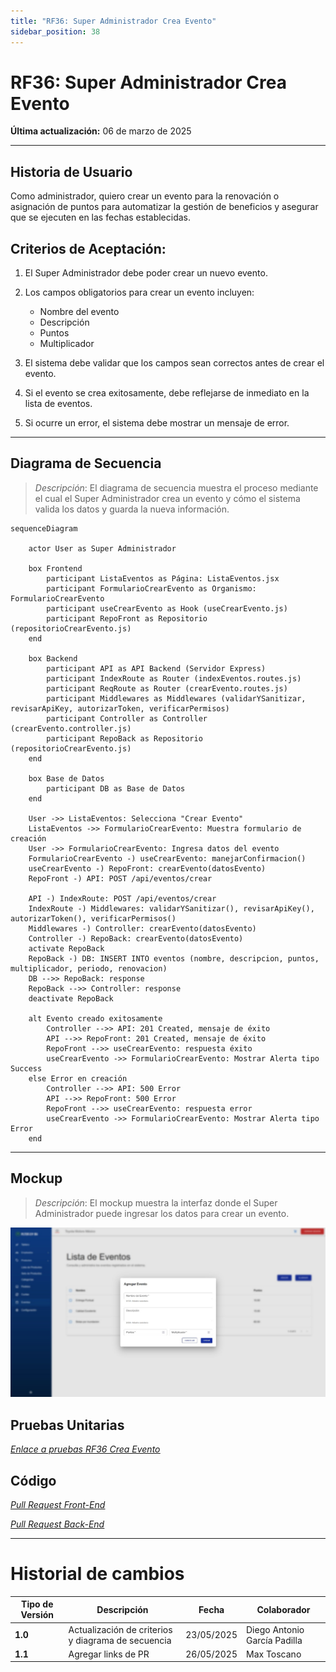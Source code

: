 ```yaml
---
title: "RF36: Super Administrador Crea Evento"
sidebar_position: 38
---
```


# RF36: Super Administrador Crea Evento

**Última actualización:** 06 de marzo de 2025

---

## Historia de Usuario

Como administrador, quiero crear un evento para la renovación o asignación de puntos para automatizar la gestión de beneficios y asegurar que se ejecuten en las fechas establecidas.

## **Criterios de Aceptación:**

1. El Super Administrador debe poder crear un nuevo evento.
2. Los campos obligatorios para crear un evento incluyen:

   - Nombre del evento
   - Descripción
   - Puntos
   - Multiplicador

3. El sistema debe validar que los campos sean correctos antes de crear el evento.
4. Si el evento se crea exitosamente, debe reflejarse de inmediato en la lista de eventos.
5. Si ocurre un error, el sistema debe mostrar un mensaje de error.

---

## **Diagrama de Secuencia**

> _Descripción_: El diagrama de secuencia muestra el proceso mediante el cual el Super Administrador crea un evento y cómo el sistema valida los datos y guarda la nueva información.

```mermaid
sequenceDiagram

    actor User as Super Administrador

    box Frontend
        participant ListaEventos as Página: ListaEventos.jsx
        participant FormularioCrearEvento as Organismo: FormularioCrearEvento
        participant useCrearEvento as Hook (useCrearEvento.js)
        participant RepoFront as Repositorio (repositorioCrearEvento.js)
    end

    box Backend
        participant API as API Backend (Servidor Express)
        participant IndexRoute as Router (indexEventos.routes.js)
        participant ReqRoute as Router (crearEvento.routes.js)
        participant Middlewares as Middlewares (validarYSanitizar, revisarApiKey, autorizarToken, verificarPermisos)
        participant Controller as Controller (crearEvento.controller.js)
        participant RepoBack as Repositorio (repositorioCrearEvento.js)
    end

    box Base de Datos
        participant DB as Base de Datos
    end

    User ->> ListaEventos: Selecciona "Crear Evento"
    ListaEventos ->> FormularioCrearEvento: Muestra formulario de creación
    User ->> FormularioCrearEvento: Ingresa datos del evento
    FormularioCrearEvento -) useCrearEvento: manejarConfirmacion()
    useCrearEvento -) RepoFront: crearEvento(datosEvento)
    RepoFront -) API: POST /api/eventos/crear

    API -) IndexRoute: POST /api/eventos/crear
    IndexRoute -) Middlewares: validarYSanitizar(), revisarApiKey(), autorizarToken(), verificarPermisos()
    Middlewares -) Controller: crearEvento(datosEvento)
    Controller -) RepoBack: crearEvento(datosEvento)
    activate RepoBack
    RepoBack -) DB: INSERT INTO eventos (nombre, descripcion, puntos, multiplicador, periodo, renovacion)
    DB -->> RepoBack: response
    RepoBack -->> Controller: response
    deactivate RepoBack

    alt Evento creado exitosamente
        Controller -->> API: 201 Created, mensaje de éxito
        API -->> RepoFront: 201 Created, mensaje de éxito
        RepoFront -->> useCrearEvento: respuesta éxito
        useCrearEvento ->> FormularioCrearEvento: Mostrar Alerta tipo Success
    else Error en creación
        Controller -->> API: 500 Error
        API -->> RepoFront: 500 Error
        RepoFront -->> useCrearEvento: respuesta error
        useCrearEvento ->> FormularioCrearEvento: Mostrar Alerta tipo Error
    end

```

---

## **Mockup**

> _Descripción_: El mockup muestra la interfaz donde el Super Administrador puede ingresar los datos para crear un evento.

![alt text](imagenes/mockupCrearEvento.jpg)

## **Pruebas Unitarias**

_<u>[Enlace a pruebas RF36 Crea Evento](https://docs.google.com/spreadsheets/d/1NLGwGrGA5PVOEzLaqxa8Ts1D_Ng3QzzqNKWJYUzxD-M/edit?gid=1190716284#gid=1190716284)</u>_

## **Código**

_<u>[Pull Request Front-End](https://github.com/CodeAnd-Co/Frontend-Text-Lines/pull/135)</u>_

_<u>[Pull Request Back-End](https://github.com/CodeAnd-Co/Backend-textiles/pull/103)</u>_

---

# Historial de cambios

| **Tipo de Versión** | **Descripción**                                    | **Fecha**  | **Colaborador**              |
| ------------------- | -------------------------------------------------- | ---------- | ---------------------------- |
| **1.0**             | Actualización de criterios y diagrama de secuencia | 23/05/2025 | Diego Antonio García Padilla |
| **1.1**             | Agregar links de PR                                | 26/05/2025 | Max Toscano                  |
